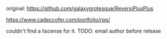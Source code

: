 original: https://github.com/galaxygrotesque/ReversiPlusPlus

https://www.cadeccofer.com/portfolio/rpp/

couldn't find a liscense for it. TODO: email author before release
